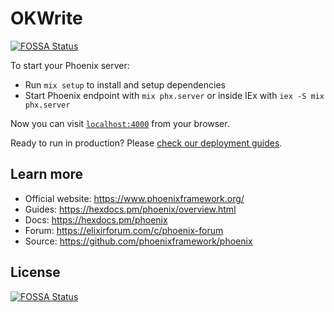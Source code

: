 # OKWrite
[![FOSSA Status](https://app.fossa.com/api/projects/git%2Bgithub.com%2Flurnid%2Fokwrite.svg?type=shield)](https://app.fossa.com/projects/git%2Bgithub.com%2Flurnid%2Fokwrite?ref=badge_shield)


To start your Phoenix server:

  * Run `mix setup` to install and setup dependencies
  * Start Phoenix endpoint with `mix phx.server` or inside IEx with `iex -S mix phx.server`

Now you can visit [`localhost:4000`](http://localhost:4000) from your browser.

Ready to run in production? Please [check our deployment guides](https://hexdocs.pm/phoenix/deployment.html).

## Learn more

  * Official website: https://www.phoenixframework.org/
  * Guides: https://hexdocs.pm/phoenix/overview.html
  * Docs: https://hexdocs.pm/phoenix
  * Forum: https://elixirforum.com/c/phoenix-forum
  * Source: https://github.com/phoenixframework/phoenix


## License
[![FOSSA Status](https://app.fossa.com/api/projects/git%2Bgithub.com%2Flurnid%2Fokwrite.svg?type=large)](https://app.fossa.com/projects/git%2Bgithub.com%2Flurnid%2Fokwrite?ref=badge_large)